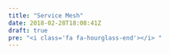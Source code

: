 ```yaml
---
title: "Service Mesh"
date: 2018-02-28T18:08:41Z
draft: true
pre: "<i class='fa fa-hourglass-end'></i> "
---
```


